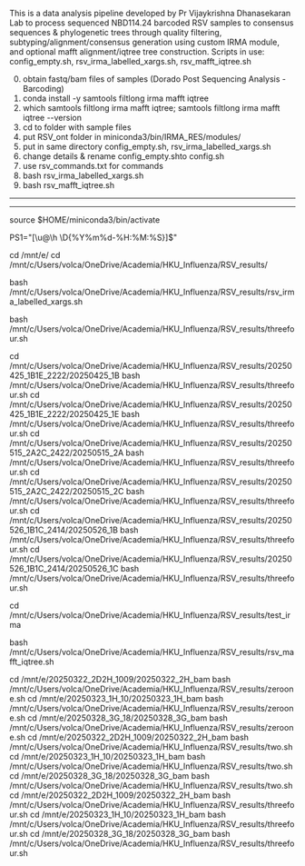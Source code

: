 This is a data analysis pipeline developed by Pr Vijaykrishna Dhanasekaran Lab to process sequenced NBD114.24 barcoded RSV samples to consensus sequences & phylogenetic trees through quality filtering, subtyping/alignment/consensus generation using custom IRMA module, and optional mafft alignment/iqtree tree construction.
Scripts in use: config_empty.sh, rsv_irma_labelled_xargs.sh, rsv_mafft_iqtree.sh

0)  obtain fastq/bam files of samples  (Dorado Post Sequencing Analysis - Barcoding)
1)	conda install -y samtools filtlong irma mafft iqtree
2)	which samtools filtlong irma mafft iqtree; samtools filtlong irma mafft iqtree --version
3)	cd to folder with sample files
4)	put RSV_ont folder in miniconda3/bin/IRMA_RES/modules/
5)	put in same directory config_empty.sh, rsv_irma_labelled_xargs.sh
6)	change details & rename config_empty.shto config.sh
7)	use rsv_commands.txt for commands
8)	bash rsv_irma_labelled_xargs.sh
9)  bash rsv_mafft_iqtree.sh


------------------------------------------------------------------------------------------------------
------------------------------------------------------------------------------------------------------
source $HOME/miniconda3/bin/activate  

PS1="[\u@\h \D{%Y%m%d-%H:%M:%S}]\$"

cd /mnt/e/
cd /mnt/c/Users/volca/OneDrive/Academia/HKU_Influenza/RSV_results/

bash /mnt/c/Users/volca/OneDrive/Academia/HKU_Influenza/RSV_results/rsv_irma_labelled_xargs.sh

bash /mnt/c/Users/volca/OneDrive/Academia/HKU_Influenza/RSV_results/threefour.sh

cd /mnt/c/Users/volca/OneDrive/Academia/HKU_Influenza/RSV_results/20250425_1B1E_2222/20250425_1B
bash /mnt/c/Users/volca/OneDrive/Academia/HKU_Influenza/RSV_results/threefour.sh
cd /mnt/c/Users/volca/OneDrive/Academia/HKU_Influenza/RSV_results/20250425_1B1E_2222/20250425_1E
bash /mnt/c/Users/volca/OneDrive/Academia/HKU_Influenza/RSV_results/threefour.sh
cd /mnt/c/Users/volca/OneDrive/Academia/HKU_Influenza/RSV_results/20250515_2A2C_2422/20250515_2A
bash /mnt/c/Users/volca/OneDrive/Academia/HKU_Influenza/RSV_results/threefour.sh
cd /mnt/c/Users/volca/OneDrive/Academia/HKU_Influenza/RSV_results/20250515_2A2C_2422/20250515_2C
bash /mnt/c/Users/volca/OneDrive/Academia/HKU_Influenza/RSV_results/threefour.sh
cd /mnt/c/Users/volca/OneDrive/Academia/HKU_Influenza/RSV_results/20250526_1B1C_2414/20250526_1B
bash /mnt/c/Users/volca/OneDrive/Academia/HKU_Influenza/RSV_results/threefour.sh
cd /mnt/c/Users/volca/OneDrive/Academia/HKU_Influenza/RSV_results/20250526_1B1C_2414/20250526_1C
bash /mnt/c/Users/volca/OneDrive/Academia/HKU_Influenza/RSV_results/threefour.sh


cd /mnt/c/Users/volca/OneDrive/Academia/HKU_Influenza/RSV_results/test_irma

bash /mnt/c/Users/volca/OneDrive/Academia/HKU_Influenza/RSV_results/rsv_mafft_iqtree.sh

cd /mnt/e/20250322_2D2H_1009/20250322_2H_bam
bash /mnt/c/Users/volca/OneDrive/Academia/HKU_Influenza/RSV_results/zeroone.sh
cd /mnt/e/20250323_1H_10/20250323_1H_bam
bash /mnt/c/Users/volca/OneDrive/Academia/HKU_Influenza/RSV_results/zeroone.sh
cd /mnt/e/20250328_3G_18/20250328_3G_bam
bash /mnt/c/Users/volca/OneDrive/Academia/HKU_Influenza/RSV_results/zeroone.sh
cd /mnt/e/20250322_2D2H_1009/20250322_2H_bam
bash /mnt/c/Users/volca/OneDrive/Academia/HKU_Influenza/RSV_results/two.sh
cd /mnt/e/20250323_1H_10/20250323_1H_bam
bash /mnt/c/Users/volca/OneDrive/Academia/HKU_Influenza/RSV_results/two.sh
cd /mnt/e/20250328_3G_18/20250328_3G_bam
bash /mnt/c/Users/volca/OneDrive/Academia/HKU_Influenza/RSV_results/two.sh
cd /mnt/e/20250322_2D2H_1009/20250322_2H_bam
bash /mnt/c/Users/volca/OneDrive/Academia/HKU_Influenza/RSV_results/threefour.sh
cd /mnt/e/20250323_1H_10/20250323_1H_bam
bash /mnt/c/Users/volca/OneDrive/Academia/HKU_Influenza/RSV_results/threefour.sh
cd /mnt/e/20250328_3G_18/20250328_3G_bam
bash /mnt/c/Users/volca/OneDrive/Academia/HKU_Influenza/RSV_results/threefour.sh
